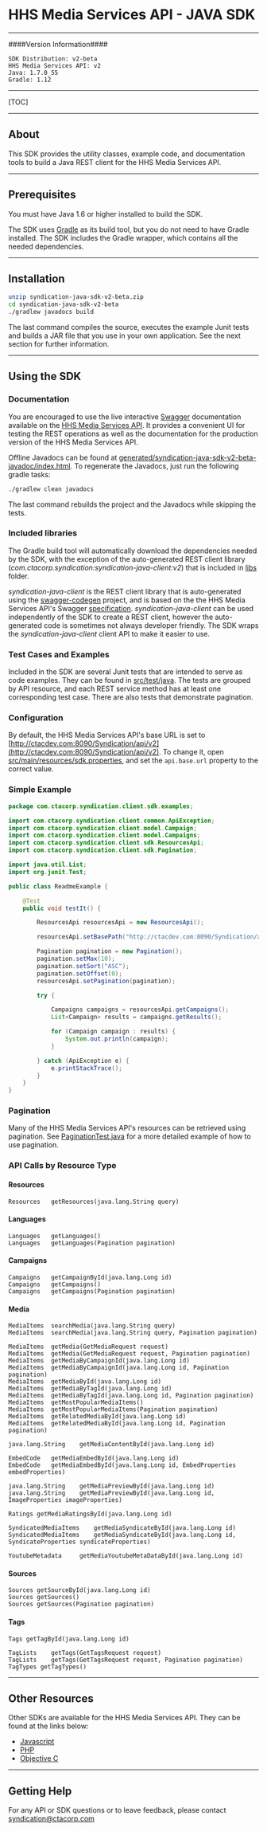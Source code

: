# HHS Media Services API - JAVA SDK

---
####Version Information####

```
SDK Distribution: v2-beta
HHS Media Services API: v2
Java: 1.7.0_55
Gradle: 1.12
```
---

[TOC]

---
## About

This SDK provides the utility classes, example code, and documentation tools to build a Java REST client for the HHS Media Services API.

---
## Prerequisites

You must have Java 1.6 or higher installed to build the SDK.

The SDK uses [Gradle](http://www.gradle.org) as its build tool, but you do not need to have Gradle installed. The SDK includes the Gradle wrapper, which contains all the needed dependencies.

---
## Installation

```sh
unzip syndication-java-sdk-v2-beta.zip
cd syndication-java-sdk-v2-beta
./gradlew javadocs build
```

The last command compiles the source, executes the example Junit tests and builds a JAR file that you use in your own application. See the next section for further information.

---
## Using the SDK

### Documentation

You are encouraged to use the live interactive [Swagger](https://helloreverb.com/developers/swagger) documentation available on the [HHS Media Services API](http://ctacdev.com:8090/Syndication). It provides a convenient UI for testing the REST operations as well as the documentation for the production version of the HHS Media Services API.

Offline Javadocs can be found at [generated/syndication-java-sdk-v2-beta-javadoc/index.html](generated/syndication-java-sdk-v2-beta-javadoc/index.html). To regenerate the Javadocs, just run the following gradle tasks:

```sh
./gradlew clean javadocs
```

The last command rebuilds the project and the Javadocs while skipping the tests.

### Included libraries

The Gradle build tool will automatically download the dependencies needed by the SDK, with the exception of the auto-generated REST client library (*com.ctacorp.syndication:syndication-java-client:v2*) that is included in [libs](libs) folder.

*syndication-java-client* is the REST client library that is auto-generated using the [swagger-codegen](https://github.com/wordnik/swagger-codegen) project, and is based on the the HHS Media Services API's Swagger [specification](http://ctacdev.com:8090/Syndication/swagger/api). *syndication-java-client* can be used independently of the SDK to create a REST client, however the auto-generated code is sometimes not always developer friendly. The SDK wraps the *syndication-java-client* client API to make it easier to use.

### Test Cases and Examples

Included in the SDK are several Junit tests that are intended to serve as code examples. They can be found in [src/test/java](src/test/java). The tests are grouped by API resource, and each REST service method has at least one corresponding test case. There are also tests that demonstrate pagination.

### Configuration

By default, the HHS Media Services API's base URL is set to [http://ctacdev.com:8090/Syndication/api/v2](http://ctacdev.com:8090/Syndication/api/v2). To change it, open [src/main/resources/sdk.properties](src/main/resources/sdk.properties), and set the `api.base.url` property to the correct value.

### Simple Example

```java
package com.ctacorp.syndication.client.sdk.examples;

import com.ctacorp.syndication.client.common.ApiException;
import com.ctacorp.syndication.client.model.Campaign;
import com.ctacorp.syndication.client.model.Campaigns;
import com.ctacorp.syndication.client.sdk.ResourcesApi;
import com.ctacorp.syndication.client.sdk.Pagination;

import java.util.List;
import org.junit.Test;

public class ReadmeExample {

    @Test
    public void testIt() {

        ResourcesApi resourcesApi = new ResourcesApi();

        resourcesApi.setBasePath("http://ctacdev.com:8090/Syndication/api/v2");

        Pagination pagination = new Pagination();
        pagination.setMax(10);
        pagination.setSort("ASC");
        pagination.setOffset(0);
        resourcesApi.setPagination(pagination);

        try {

            Campaigns campaigns = resourcesApi.getCampaigns();
            List<Campaign> results = campaigns.getResults();

            for (Campaign campaign : results) {
                System.out.println(campaign);
            }

        } catch (ApiException e) {
            e.printStackTrace();
        }
    }
}
```

### Pagination

Many of the HHS Media Services API's resources can be retrieved using pagination. See [PaginationTest.java](src/test/java/com/ctacorp/syndication/client/sdk/examples/PaginationTest.java) for a more detailed example of how to use pagination.

### API Calls by Resource Type

#### Resources

```
Resources	getResources(java.lang.String query)
```

#### Languages

```
Languages	getLanguages()
Languages	getLanguages(Pagination pagination)
```

#### Campaigns

```
Campaigns	getCampaignById(java.lang.Long id)
Campaigns	getCampaigns()
Campaigns	getCampaigns(Pagination pagination)
```

#### Media

```
MediaItems	searchMedia(java.lang.String query)
MediaItems	searchMedia(java.lang.String query, Pagination pagination)
```

```
MediaItems	getMedia(GetMediaRequest request)
MediaItems	getMedia(GetMediaRequest request, Pagination pagination)
MediaItems	getMediaByCampaignId(java.lang.Long id)
MediaItems	getMediaByCampaignId(java.lang.Long id, Pagination pagination)
MediaItems	getMediaById(java.lang.Long id)
MediaItems	getMediaByTagId(java.lang.Long id)
MediaItems	getMediaByTagId(java.lang.Long id, Pagination pagination)
MediaItems	getMostPopularMediaItems()
MediaItems	getMostPopularMediaItems(Pagination pagination)
MediaItems	getRelatedMediaById(java.lang.Long id)
MediaItems	getRelatedMediaById(java.lang.Long id, Pagination pagination)
```

```
java.lang.String	getMediaContentById(java.lang.Long id)
```

```
EmbedCode	getMediaEmbedById(java.lang.Long id)
EmbedCode	getMediaEmbedById(java.lang.Long id, EmbedProperties embedProperties)
```

```
java.lang.String	getMediaPreviewById(java.lang.Long id)
java.lang.String	getMediaPreviewById(java.lang.Long id, ImageProperties imageProperties)
```

```
Ratings	getMediaRatingsById(java.lang.Long id)
```

```
SyndicatedMediaItems	getMediaSyndicateById(java.lang.Long id)
SyndicatedMediaItems	getMediaSyndicateById(java.lang.Long id, SyndicateProperties syndicateProperties)
```

```
YoutubeMetadata		getMediaYoutubeMetaDataById(java.lang.Long id)
```

#### Sources

```
Sources	getSourceById(java.lang.Long id)
Sources	getSources()
Sources	getSources(Pagination pagination)
```

#### Tags

```
Tags getTagById(java.lang.Long id)
```

```
TagLists	getTags(GetTagsRequest request)
TagLists	getTags(GetTagsRequest request, Pagination pagination)
TagTypes getTagTypes()
```

---
## Other Resources

Other SDKs are available for the HHS Media Services API. They can be found at the links below:

* [Javascript](https://bitbucket.org/ctacdevteam/syndicationsdk_js)
* [PHP](https://bitbucket.org/ctacdevteam/syndicationsdk_php)
* [Objective C](https://bitbucket.org/ctacdevteam/syndicationsdk_objectivec)

---
## Getting Help

For any API or SDK questions or to leave feedback, please contact [syndication@ctacorp.com](mailto:syndication@ctacorp.com)
